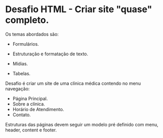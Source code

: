 # Desafio HTML - Criar site "quase" completo.



Os temas abordados são:

* Formulários.

* Estruturação e formatação de texto.

* Mídias.

* Tabelas.



Desafio é criar um site de uma clínica médica contendo no menu navegação: 

* Página Principal.
* Sobre a clínica.
* Horário de Atendimento.
* Contato.



Estruturas das páginas devem seguir um modelo pré definido com menu, header, content e footer.
